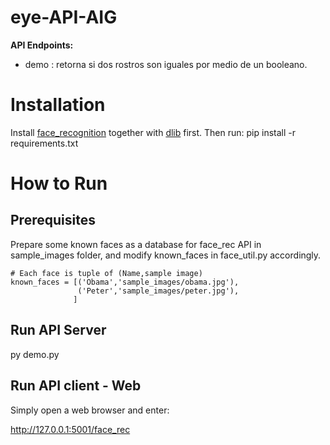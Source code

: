# eye-API-AIG

**API Endpoints:**
* demo : retorna si dos rostros son iguales por medio de un booleano.

# Installation

Install [face_recognition](https://github.com/ageitgey/face_recognition) together with [dlib](http://dlib.net/) first.
Then run: pip install -r requirements.txt

# How to Run

## Prerequisites
Prepare some known faces as a database for face_rec API in sample_images folder, and modify known_faces in face_util.py accordingly.
```
# Each face is tuple of (Name,sample image)    
known_faces = [('Obama','sample_images/obama.jpg'),
               ('Peter','sample_images/peter.jpg'),
              ]
```
## Run API Server
py demo.py

## Run API client - Web
Simply open a web browser and enter:

http://127.0.0.1:5001/face_rec
